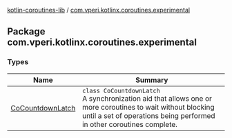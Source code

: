 [kotlin-coroutines-lib](../index.md) / [com.vperi.kotlinx.coroutines.experimental](./index.md)

## Package com.vperi.kotlinx.coroutines.experimental

### Types

| Name | Summary |
|---|---|
| [CoCountdownLatch](-co-countdown-latch/index.md) | `class CoCountdownLatch`<br>A synchronization aid that allows one or more coroutines to wait without blocking until a set of operations being performed in other coroutines complete. |
